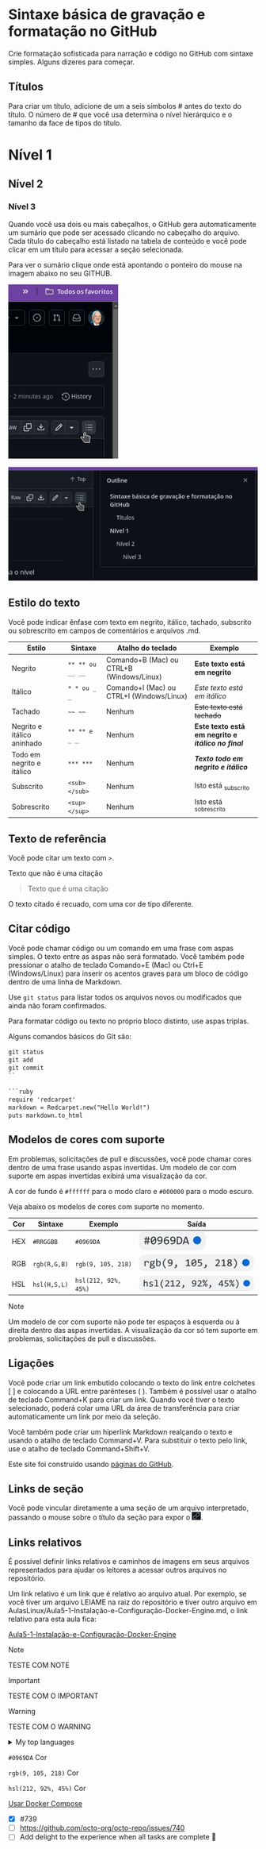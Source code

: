 # Sintaxe básica de gravação e formatação no GitHub

Crie formatação sofisticada para narração e código no GitHub com sintaxe simples.
Alguns dizeres para começar.

## Títulos

Para criar um título, adicione de um a seis símbolos # antes do texto do título. O número de # que você usa determina o nível hierárquico e o tamanho da face de tipos do título.

# Nível 1
## Nível 2
### Nível 3

Quando você usa dois ou mais cabeçalhos, o GitHub gera automaticamente um sumário que pode ser acessado clicando no cabeçalho do arquivo. Cada título do cabeçalho está listado na tabela de conteúdo e você pode clicar em um título para acessar a seção selecionada.

Para ver o sumário clique onde está apontando o ponteiro do mouse na imagem abaixo no seu GITHUB.

![Sintaxe-formatacao-01.png](imagens/Sintaxe-formatacao-01.png)

![Sintaxe-formatacao-02.png](imagens/Sintaxe-formatacao-02.png)

## Estilo do texto

Você pode indicar ênfase com texto em negrito, itálico, tachado, subscrito ou sobrescrito em campos de comentários e arquivos .md.


| Estilo | Sintaxe | Atalho do teclado | Exemplo |
|--------|---------|-------------------|---------|
| Negrito | ```** ** ou __ __```	| Comando+B (Mac) ou CTRL+B (Windows/Linux) | **Este texto está em negrito** |
| Itálico | ```* * ou _ _```  | Comando+I (Mac) ou CTRL+I (Windows/Linux) | _Este texto está em itálico_ |
| Tachado | ```~~ ~~``` | Nenhum | ~~Este texto está tachado~~ |
| Negrito e itálico aninhado | ```** ** e _ _``` | Nenhum | **Este texto está em negrito e _itálico no final_** |
| Todo em negrito e itálico | ```*** ***``` | Nenhum | ***Texto todo em negrito e itálico*** |
| Subscrito | ```<sub> </sub>``` | Nenhum | Isto está <sub>subscrito</sub> |
| Sobrescrito | ```<sup> </sup>``` |Nenhum | Isto está <sup>sobrescrito</sup> |

## Texto de referência

Você pode citar um texto com ```>```.

Texto que não é uma citação

> Texto que é uma citação

O texto citado é recuado, com uma cor de tipo diferente.

## Citar código

Você pode chamar código ou um comando em uma frase com aspas simples. O texto entre as aspas não será formatado. Você também pode pressionar o atalho de teclado Comando+E (Mac) ou Ctrl+E (Windows/Linux) para inserir os acentos graves para um bloco de código dentro de uma linha de Markdown.

Use `git status` para listar todos os arquivos novos ou modificados que ainda não foram confirmados.

Para formatar código ou texto no próprio bloco distinto, use aspas triplas.

Alguns comandos básicos do Git são:

```
git status
git add
git commit
``

```ruby
require 'redcarpet'
markdown = Redcarpet.new("Hello World!")
puts markdown.to_html
```

## Modelos de cores com suporte

Em problemas, solicitações de pull e discussões, você pode chamar cores dentro de uma frase usando aspas invertidas. Um modelo de cor com suporte em aspas invertidas exibirá uma visualização da cor.

A cor de fundo é `#ffffff` para o modo claro e `#000000` para o modo escuro.

Veja abaixo os modelos de cores com suporte no momento.


| Cor | Sintaxe | Exemplo | Saída |
|-----|---------|---------|-------|
| HEX | `#RRGGBB` | `#0969DA` | ![Sintaxe-formatacao-03.webp](imagens/Sintaxe-formatacao-03.webp) |
| RGB | `rgb(R,G,B)` | `rgb(9, 105, 218)` | ![Sintaxe-formatacao-03.webp](imagens/Sintaxe-formatacao-04.webp) |
| HSL | `hsl(H,S,L)` | `hsl(212, 92%, 45%)` | ![Sintaxe-formatacao-03.webp](imagens/Sintaxe-formatacao-05.webp) |

>[!NOTE]
>
>Um modelo de cor com suporte não pode ter espaços à esquerda ou à direita dentro das aspas invertidas.
A visualização da cor só tem suporte em problemas, solicitações de pull e discussões.

## Ligações

Você pode criar um link embutido colocando o texto do link entre colchetes [ ] e colocando a URL entre parênteses ( ). Também é possível usar o atalho de teclado Command+K para criar um link. Quando você tiver o texto selecionado, poderá colar uma URL da área de transferência para criar automaticamente um link por meio da seleção.

Você também pode criar um hiperlink Markdown realçando o texto e usando o atalho de teclado Command+V. Para substituir o texto pelo link, use o atalho de teclado Command+Shift+V.

Este site foi construído usando [páginas do GitHub](https://pages.github.com/).

## Links de seção

Você pode vincular diretamente a uma seção de um arquivo interpretado, passando o mouse sobre o título da seção para expor o ![Sintaxe-formatacao-03.webp](imagens/icone-hiperlink.png).

## Links relativos

É possível definir links relativos e caminhos de imagens em seus arquivos representados para ajudar os leitores a acessar outros arquivos no repositório.

Um link relativo é um link que é relativo ao arquivo atual. Por exemplo, se você tiver um arquivo LEIAME na raiz do repositório e tiver outro arquivo em AulasLinux/Aula5-1-Instalação-e-Configuração-Docker-Engine.md, o link relativo para esta aula fica:

[Aula5-1-Instalação-e-Configuração-Docker-Engine](AulasLinux/Aula5-1-Instalação-e-Configuração-Docker-Engine.md)


>[!NOTE]
>TESTE COM NOTE

>[!IMPORTANT]
>TESTE COM O IMPORTANT

>[!WARNING]
>TESTE COM O WARNING

<details>
<summary>My top languages</summary>

| Rank | Languages |
|------|-----------|
|     1| Javascript|
|     2| Python    |
|     3| SQL       |

</details>

`#0969DA` Cor

`rgb(9, 105, 218)` Cor

`hsl(212, 92%, 45%)` Cor

[Usar Docker Compose](https://github.com/crpbbs/AulasLinux/blob/main/Aula5-9-Usar%20Docker%20Compose.md#usar-docker-compose)

- [x] #739
- [ ] https://github.com/octo-org/octo-repo/issues/740
- [ ] Add delight to the experience when all tasks are complete :tada:
